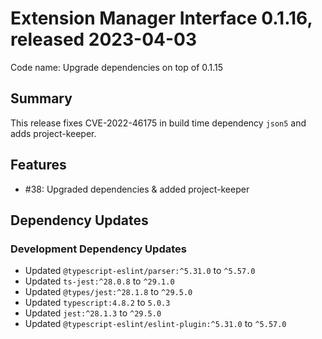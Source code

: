 # Extension Manager Interface 0.1.16, released 2023-04-03

Code name: Upgrade dependencies on top of 0.1.15

## Summary

This release fixes CVE-2022-46175 in build time dependency `json5` and adds project-keeper.

## Features

* #38: Upgraded dependencies & added project-keeper

## Dependency Updates

### Development Dependency Updates

* Updated `@typescript-eslint/parser:^5.31.0` to `^5.57.0`
* Updated `ts-jest:^28.0.8` to `^29.1.0`
* Updated `@types/jest:^28.1.8` to `^29.5.0`
* Updated `typescript:4.8.2` to `5.0.3`
* Updated `jest:^28.1.3` to `^29.5.0`
* Updated `@typescript-eslint/eslint-plugin:^5.31.0` to `^5.57.0`
